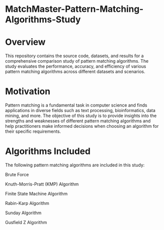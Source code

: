 # MatchMaster-Pattern-Matching-Algorithms-Study
# Overview
This repository contains the source code, datasets, and results for a comprehensive comparison study of pattern matching algorithms. The study evaluates the performance, accuracy, and efficiency of various pattern matching algorithms across different datasets and scenarios.

# Motivation
Pattern matching is a fundamental task in computer science and finds applications in diverse fields such as text processing, bioinformatics, data mining, and more. The objective of this study is to provide insights into the strengths and weaknesses of different pattern matching algorithms and help practitioners make informed decisions when choosing an algorithm for their specific requirements.

# Algorithms Included
The following pattern matching algorithms are included in this study:

Brute Force

Knuth-Morris-Pratt (KMP) Algorithm

Finite State Machine Algorithm

Rabin-Karp Algorithm

Sunday Algorithm

Gusfield Z Algorithm

